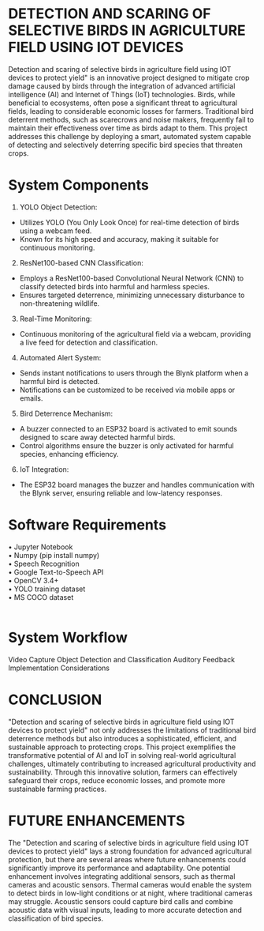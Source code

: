 # DETECTION AND SCARING OF SELECTIVE BIRDS IN AGRICULTURE FIELD USING IOT DEVICES
Detection and scaring of selective birds in agriculture field using IOT devices to protect
yield" is an innovative project designed to mitigate crop damage caused by birds through the
integration of advanced artificial intelligence (AI) and Internet of Things (IoT) technologies.
Birds, while beneficial to ecosystems, often pose a significant threat to agricultural fields,
leading to considerable economic losses for farmers. Traditional bird deterrent methods, such
as scarecrows and noise makers, frequently fail to maintain their effectiveness over time as
birds adapt to them. This project addresses this challenge by deploying a smart, automated
system capable of detecting and selectively deterring specific bird species that threaten crops.<br>
# System Components
1. YOLO Object Detection:
 - Utilizes YOLO (You Only Look Once) for real-time detection of birds using a webcam
feed.
 - Known for its high speed and accuracy, making it suitable for continuous monitoring.
2. ResNet100-based CNN Classification:
 - Employs a ResNet100-based Convolutional Neural Network (CNN) to classify detected
birds into harmful and harmless species.
 - Ensures targeted deterrence, minimizing unnecessary disturbance to non-threatening
wildlife.
3. Real-Time Monitoring:
 - Continuous monitoring of the agricultural field via a webcam, providing a live feed for
detection and classification.
4. Automated Alert System:
 - Sends instant notifications to users through the Blynk platform when a harmful bird is
detected.
 - Notifications can be customized to be received via mobile apps or emails.
5. Bird Deterrence Mechanism:
 - A buzzer connected to an ESP32 board is activated to emit sounds designed to scare away
detected harmful birds.
 - Control algorithms ensure the buzzer is only activated for harmful species, enhancing
efficiency.
6. IoT Integration:
 - The ESP32 board manages the buzzer and handles communication with the Blynk server,
ensuring reliable and low-latency responses.<br>
#  Software Requirements
• Jupyter Notebook<br>
• Numpy (pip install numpy)<br>
• Speech Recognition<br>
• Google Text-to-Speech API<br>
• OpenCV 3.4+<br>
• YOLO training dataset<br>
• MS COCO dataset<br><br>
# System Workflow
Video Capture
Object Detection and Classification
Auditory Feedback
Implementation Considerations
# CONCLUSION
"Detection and scaring of selective birds in agriculture field using IOT
devices to protect yield" not only addresses the limitations of traditional bird deterrence
methods but also introduces a sophisticated, efficient, and sustainable approach to protecting
crops. This project exemplifies the transformative potential of AI and IoT in solving real-world
agricultural challenges, ultimately contributing to increased agricultural productivity and
sustainability. Through this innovative solution, farmers can effectively safeguard their crops,
reduce economic losses, and promote more sustainable farming practices.
# FUTURE ENHANCEMENTS
The "Detection and scaring of selective birds in agriculture field using IOT devices to protect
yield" lays a strong foundation for advanced agricultural protection, but there are several areas
where future enhancements could significantly improve its performance and adaptability. One
potential enhancement involves integrating additional sensors, such as thermal cameras and
acoustic sensors. Thermal cameras would enable the system to detect birds in low-light
conditions or at night, where traditional cameras may struggle. Acoustic sensors could capture
bird calls and combine acoustic data with visual inputs, leading to more accurate detection and
classification of bird species.

